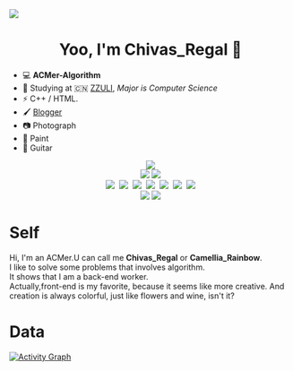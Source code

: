 <img src = 'https://s2.loli.net/2021/12/12/SLq1DYXb2QpONgR.png' />  
<h1 align="center"><b> Yoo, I'm Chivas_Regal 👋 </b></h1>


- 💻 **ACMer-Algorithm**
- 📖 Studying at 🇨🇳 [ZZULI](http://www.zzuli.edu.cn/), _Major is Computer Science_
- ⚡ C++ / HTML.
- 🖌️ [Blogger](https://www.chivas-regal.top)
- 📷 Photograph 
- 🎨 Paint
- 🎸 Guitar

<p align="center"><img src="https://img.shields.io/badge/-Algorithms-29beb0?style=for-the-badge&logo=thealgorithms&labelColor=ffffff&color=#01BCB4"><br>
  <img src="https://img.shields.io/badge/ACM-math-red">&nbsp;<img src="https://img.shields.io/badge/ACM-graph-orange"><br>
  <img src="https://img.shields.io/badge/-C++-29beb0?style=flat&logo=cplusplus&labelColor=000000&color=004488">&nbsp;
  <img src="https://img.shields.io/badge/-Java-29beb0?style=flat&logo=java&labelColor=000000&color=F16578">&nbsp;
  <img src="https://img.shields.io/badge/-Vue.js-29beb0?style=flat&logo=vue.js&labelColor=ffffff&color=4FC08D">&nbsp;
  <img src="https://img.shields.io/badge/-HTML5-29beb0?style=flat&logo=HTML5&labelColor=ffffff&color=E34F27">&nbsp;
  <img src="https://img.shields.io/badge/-CSS3-29beb0?style=flat&logo=CSS3&labelColor=000000&color=E3D91A">&nbsp;
  <img src="https://img.shields.io/badge/-LaTeX-29beb0?style=flat&logo=latex&labelColor=000000&color=99D5E3">&nbsp;
  <img src="https://img.shields.io/badge/-JavaScript-29beb0?style=flat&logo=JavaScript&labelColor=ffffff&color=F7DF1E"><br>
  <img src="https://badgen.net/github/checks/node-formidable/node-formidable/master/macos">&nbsp;<img src="https://badgen.net/github/checks/node-formidable/node-formidable/master/linux"><br>
</p>

# Self
Hi, I'm an ACMer.U can call me <b>Chivas_Regal</b> or <b>Camellia_Rainbow</b>.  
I like to solve some problems that involves algorithm.  
It shows that I am a back-end worker.  
Actually,front-end is my favorite, because it seems like more creative.
And creation is always colorful, just like flowers and wine, isn't it?

# Data
[![Activity Graph](https://activity-graph.herokuapp.com/graph?username=Chivas-Regal&theme=xcode)](https://github.com/ashutosh00710/github-readme-activity-graph)

